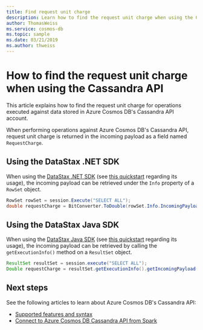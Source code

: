 ```yaml
---
title: Find request unit charge
description: Learn how to find the request unit charge when using the Cassandra API
author: ThomasWeiss
ms.service: cosmos-db
ms.topic: sample
ms.date: 03/21/2019
ms.author: thweiss
---
```


# How to find the request unit charge when using the Cassandra API

This article explains how to find the request unit charge for operations executed against data stored in Azure Cosmos DB's Cassandra API account.

When performing operations against Azure Cosmos DB's Cassandra API, request unit charge is returned in the incoming payload as a field named `RequestCharge`.

## Using the DataStax .NET SDK

When using the [DataStax .NET SDK](https://www.nuget.org/packages/CassandraCSharpDriver/) (see [this quickstart](create-cassandra-dotnet.md) regarding its usage), the incoming payload can be retrieved under the `Info` property of a `RowSet` object.

```csharp
RowSet rowSet = session.Execute("SELECT ALL");
double requestCharge = BitConverter.ToDouble(rowSet.Info.IncomingPayload["RequestCharge"], 0);
```

## Using the DataStax Java SDK

When using the [DataStax Java SDK](https://mvnrepository.com/artifact/com.datastax.cassandra/cassandra-driver-core) (see [this quickstart](create-cassandra-java.md) regarding its usage), the incoming payload can be retrieved by calling the `getExecutionInfo()` method on a `ResultSet` object.

```java
ResultSet resultSet = session.execute("SELECT ALL");
Double requestCharge = resultSet.getExecutionInfo().getIncomingPayload().get("RequestCharge").getDouble();
```

## Next steps

See the following articles to learn about Azure Cosmos DB's Cassandra API:

* [Supported features and syntax](cassandra-support.md)
* [Connect to Azure Cosmos DB Cassandra API from Spark](cassandra-spark-generic.md)